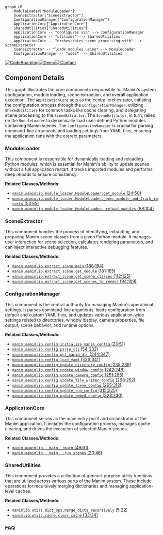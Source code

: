 ```mermaid
graph LR
    ModuleLoader["ModuleLoader"]
    SceneExtractor["SceneExtractor"]
    ConfigurationManager["ConfigurationManager"]
    ApplicationCore["ApplicationCore"]
    SharedUtilities["SharedUtilities"]
    ApplicationCore -- "configures via" --> ConfigurationManager
    ApplicationCore -- "utilizes" --> SharedUtilities
    ApplicationCore -- "orchestrates scene processing with" --> SceneExtractor
    SceneExtractor -- "loads modules using" --> ModuleLoader
    ConfigurationManager -- "uses" --> SharedUtilities
```
[![CodeBoarding](https://img.shields.io/badge/Generated%20by-CodeBoarding-9cf?style=flat-square)](https://github.com/CodeBoarding/CodeBoarding)[![Demo](https://img.shields.io/badge/Try%20our-Demo-blue?style=flat-square)](https://www.codeboarding.org/demo)[![Contact](https://img.shields.io/badge/Contact%20us%20-%20contact@codeboarding.org-lightgrey?style=flat-square)](mailto:contact@codeboarding.org)

## Component Details

This graph illustrates the core components responsible for Manim's system configuration, module loading, scene extraction, and overall application execution. The `ApplicationCore` acts as the central orchestrator, initiating the configuration process through the `ConfigurationManager`, utilizing `SharedUtilities` for common tasks like cache clearing, and delegating scene processing to the `SceneExtractor`. The `SceneExtractor`, in turn, relies on the `ModuleLoader` to dynamically load user-defined Python modules containing Manim scenes. The `ConfigurationManager` is crucial for parsing command-line arguments and loading settings from YAML files, ensuring the application runs with the correct parameters.

### ModuleLoader
This component is responsible for dynamically loading and reloading Python modules, which is essential for Manim's ability to update scenes without a full application restart. It tracks imported modules and performs deep reloads to ensure consistency.


**Related Classes/Methods**:

- <a href="https://github.com/3b1b/manim/blob/master/manimlib/module_loader.py#L24-L50" target="_blank" rel="noopener noreferrer">`manim.manimlib.module_loader.ModuleLoader:get_module` (24:50)</a>
- <a href="https://github.com/3b1b/manim/blob/master/manimlib/module_loader.py#L53-L85" target="_blank" rel="noopener noreferrer">`manim.manimlib.module_loader.ModuleLoader._exec_module_and_track_imports` (53:85)</a>
- <a href="https://github.com/3b1b/manim/blob/master/manimlib/module_loader.py#L88-L104" target="_blank" rel="noopener noreferrer">`manim.manimlib.module_loader.ModuleLoader._reload_modules` (88:104)</a>


### SceneExtractor
This component handles the process of identifying, extracting, and preparing Manim scene classes from a given Python module. It manages user interaction for scene selection, calculates rendering parameters, and can inject interactive debugging features.


**Related Classes/Methods**:

- <a href="https://github.com/3b1b/manim/blob/master/manimlib/extract_scene.py#L188-L194" target="_blank" rel="noopener noreferrer">`manim.manimlib.extract_scene:main` (188:194)</a>
- <a href="https://github.com/3b1b/manim/blob/master/manimlib/extract_scene.py#L181-L185" target="_blank" rel="noopener noreferrer">`manim.manimlib.extract_scene.get_module` (181:185)</a>
- <a href="https://github.com/3b1b/manim/blob/master/manimlib/extract_scene.py#L112-L125" target="_blank" rel="noopener noreferrer">`manim.manimlib.extract_scene.get_scene_classes` (112:125)</a>
- <a href="https://github.com/3b1b/manim/blob/master/manimlib/extract_scene.py#L94-L109" target="_blank" rel="noopener noreferrer">`manim.manimlib.extract_scene.get_scenes_to_render` (94:109)</a>


### ConfigurationManager
This component is the central authority for managing Manim's operational settings. It parses command-line arguments, loads configuration from default and custom YAML files, and updates various application-wide settings related to directories, window display, camera properties, file output, scene behavior, and runtime options.


**Related Classes/Methods**:

- <a href="https://github.com/3b1b/manim/blob/master/manimlib/config.py#L23-L51" target="_blank" rel="noopener noreferrer">`manim.manimlib.config:initialize_manim_config` (23:51)</a>
- <a href="https://github.com/3b1b/manim/blob/master/manimlib/config.py#L54-L232" target="_blank" rel="noopener noreferrer">`manim.manimlib.config.parse_cli` (54:232)</a>
- <a href="https://github.com/3b1b/manim/blob/master/manimlib/config.py#L344-L347" target="_blank" rel="noopener noreferrer">`manim.manimlib.config.get_manim_dir` (344:347)</a>
- <a href="https://github.com/3b1b/manim/blob/master/manimlib/config.py#L336-L341" target="_blank" rel="noopener noreferrer">`manim.manimlib.config.load_yaml` (336:341)</a>
- <a href="https://github.com/3b1b/manim/blob/master/manimlib/config.py#L235-L239" target="_blank" rel="noopener noreferrer">`manim.manimlib.config.update_directory_config` (235:239)</a>
- <a href="https://github.com/3b1b/manim/blob/master/manimlib/config.py#L242-L248" target="_blank" rel="noopener noreferrer">`manim.manimlib.config.update_window_config` (242:248)</a>
- <a href="https://github.com/3b1b/manim/blob/master/manimlib/config.py#L251-L265" target="_blank" rel="noopener noreferrer">`manim.manimlib.config.update_camera_config` (251:265)</a>
- <a href="https://github.com/3b1b/manim/blob/master/manimlib/config.py#L268-L292" target="_blank" rel="noopener noreferrer">`manim.manimlib.config.update_file_writer_config` (268:292)</a>
- <a href="https://github.com/3b1b/manim/blob/master/manimlib/config.py#L295-L312" target="_blank" rel="noopener noreferrer">`manim.manimlib.config.update_scene_config` (295:312)</a>
- <a href="https://github.com/3b1b/manim/blob/master/manimlib/config.py#L315-L325" target="_blank" rel="noopener noreferrer">`manim.manimlib.config.update_run_config` (315:325)</a>
- <a href="https://github.com/3b1b/manim/blob/master/manimlib/config.py#L328-L330" target="_blank" rel="noopener noreferrer">`manim.manimlib.config.update_embed_config` (328:330)</a>


### ApplicationCore
This component serves as the main entry point and orchestrator of the Manim application. It initiates the configuration process, manages cache clearing, and drives the execution of selected Manim scenes.


**Related Classes/Methods**:

- <a href="https://github.com/3b1b/manim/blob/master/manimlib/__main__.py#L49-L61" target="_blank" rel="noopener noreferrer">`manim.manimlib.__main__:main` (49:61)</a>
- <a href="https://github.com/3b1b/manim/blob/master/manimlib/__main__.py#L20-L46" target="_blank" rel="noopener noreferrer">`manim.manimlib.__main__.run_scenes` (20:46)</a>


### SharedUtilities
This component provides a collection of general-purpose utility functions that are utilized across various parts of the Manim system. These include operations for recursively merging dictionaries and managing application-level caches.


**Related Classes/Methods**:

- <a href="https://github.com/3b1b/manim/blob/master/manimlib/utils/dict_ops.py#L5-L22" target="_blank" rel="noopener noreferrer">`manimlib.utils.dict_ops.merge_dicts_recursively` (5:22)</a>
- <a href="https://github.com/3b1b/manim/blob/master/manimlib/utils/cache.py#L33-L34" target="_blank" rel="noopener noreferrer">`manimlib.utils.cache.clear_cache` (33:34)</a>




### [FAQ](https://github.com/CodeBoarding/GeneratedOnBoardings/tree/main?tab=readme-ov-file#faq)